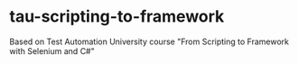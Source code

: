 # tau-scripting-to-framework
Based on Test Automation University course "From Scripting to Framework with Selenium and C#"
